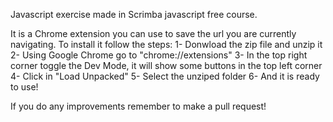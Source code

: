Javascript exercise made in Scrimba javascript free course.

It is a Chrome extension you can use to save the url you are currently navigating.
To install it follow the steps:
1- Donwload the zip file and unzip it
2- Using Google Chrome go to "chrome://extensions"
3- In the top right corner toggle the Dev Mode, it will show some buttons in the top left corner
4- Click in "Load Unpacked"
5- Select the unziped folder
6- And it is ready to use!

If you do any improvements remember to make a pull request!